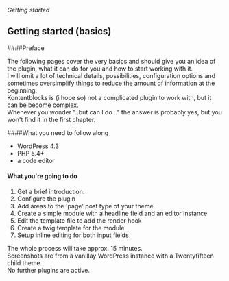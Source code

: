 *Getting started*

## Getting started (basics)

####Preface

The following pages cover the very basics and should give you an idea of the plugin, what it can do for you and how to start working with it.  
I will omit a lot of technical details, possibilities,  configuration options and sometimes oversimplify things to reduce the amount of information at the beginning.  
Kontentblocks is (i hope so) not a complicated plugin to work with, but it can be become complex.  
Whenever you wonder "..but can I do .." the answer is probably yes, but you won't find it in the first chapter.

####What you need to follow along


- WordPress 4.3
- PHP 5.4+
- a code editor

#### What you're going to do

1. Get a brief introduction.
2. Configure the plugin
3. Add areas to the 'page' post type of your theme.
4. Create a simple module with a headline field and an editor instance
5. Edit the template file to add the render hook
6. Create a twig template for the module
7. Setup inline editing for both input fields

The whole process will take approx. 15 minutes.  
Screenshots are from a vanillay WordPress instance with a Twentyfifteen child theme.  
No further plugins are active.